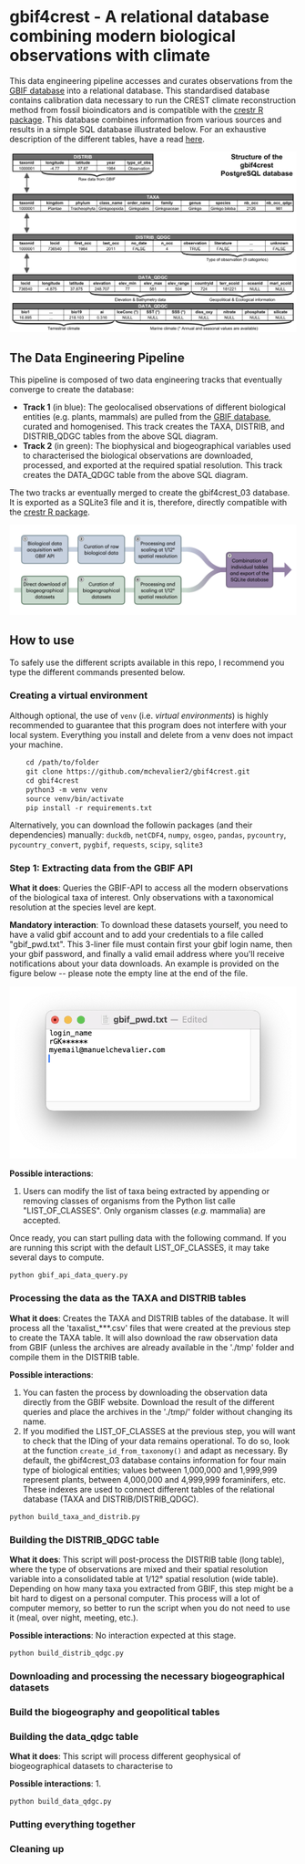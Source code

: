 # gbif4crest - A relational database combining modern biological observations with climate

This data engineering pipeline accesses and curates observations from the [GBIF database](https://www.gbif.org) into a relational database. This standardised database contains calibration data necessary to run the CREST climate reconstruction method from fossil bioindicators and is compatible with the [crestr R package](https://www.manuelchevalier.com/crestr/index.html). This database combines information from various sources and results in a simple SQL database illustrated below. For an exhaustive description of the different tables, have a read [here](https://www.manuelchevalier.com/crestr/articles/calibration-data.html).

![The relationship diagram of the gbif4crest database](jungle/fig-gbiftables_v1.png?raw=true "The relationship diagram of the gbif4crest database")



## The Data Engineering Pipeline

This pipeline is composed of two data engineering tracks that eventually converge to create the database:
- **Track 1** (in blue): The geolocalised observations of different biological entities (e.g. plants, mammals) are pulled from the [GBIF database](https://www.gbif.org), curated and homogenised. This track creates the TAXA, DISTRIB, and DISTRIB_QDGC tables from the above SQL diagram.
- **Track 2** (in green): The biophysical and biogeographical variables used to characterised the biological observations are downloaded, processed, and exported at the required spatial resolution. This track creates the DATA_QDGC table from the above SQL diagram.

The two tracks ar eventually merged to create the gbif4crest_03 database. It is exported as a SQLite3 file and it is, therefore, directly compatible with the [crestr R package](https://www.manuelchevalier.com/crestr/index.html).

![The data analysis pipeline of this project](jungle/pipeline_diagram/pipeline_diagram.001.png?raw=true "The data analysis pipeline of this project")


## How to use

To safely use the different scripts available in this repo, I recommend you type the different commands presented below.


### Creating a virtual environment

Although optional, the use of `venv` (i.e. _virtual environments_) is highly recommended to guarantee that this program does not interfere with your local system. Everything you install and delete from a venv does not impact your machine.


```
    cd /path/to/folder
    git clone https://github.com/mchevalier2/gbif4crest.git
    cd gbif4crest
    python3 -m venv venv
    source venv/bin/activate
    pip install -r requirements.txt
```


Alternatively, you can download the followin packages (and their dependencies) manually:  `duckdb`, `netCDF4`, `numpy`, `osgeo`, `pandas`, `pycountry`, `pycountry_convert`, `pygbif`, `requests`, `scipy`, `sqlite3`


### Step 1: Extracting data from the GBIF API

**What it does**: Queries the GBIF-API to access all the modern observations of the biological taxa of interest. Only observations with a taxonomical resolution at the species level are kept.

**Mandatory interaction**: To download these datasets yourself, you need to have a valid gbif account and to add your credentials to a file called "gbif_pwd.txt". This 3-liner file must contain first your gbif login name, then your gbif password, and finally a valid email address where you'll receive notifications about your data downloads. An example is provided on the figure below -- please note the empty line at the end of the file.

![Illustration of the gbif_pwd.txt file](jungle/gbif_pwd.txt.png?raw=true "Illustration of the gbif_pwd.txt file")


**Possible interactions**:
1. Users can modify the list of taxa being extracted by appending or removing classes of organisms from the Python list calle "LIST_OF_CLASSES". Only organism classes (_e.g._ mammalia) are accepted.

Once ready, you can start pulling data with the following command. If you are running this script with the default LIST_OF_CLASSES, it may take several days to compute.

```
python gbif_api_data_query.py
```



### Processing the data as the TAXA and DISTRIB tables

**What it does**: Creates the TAXA and DISTRIB tables of the database. It will process all the 'taxalist_***.csv' files that were created at the previous step to create the TAXA table. It will also download the raw observation data from GBIF (unless the archives are already available in the './tmp' folder and compile them in the DISTRIB table.

**Possible interactions**:
1. You can fasten the process by downloading the observation data directly from the GBIF website. Download the result of the different queries and place the archives in the './tmp/' folder without changing its name.
2. If you modified the LIST_OF_CLASSES at the previous step, you will want to check that the IDing of your data remains operational. To do so, look at the function `create_id_from_taxonomy()` and adapt as necessary. By default, the gbif4crest_03 database contains information for four main type of biological entities; values between 1,000,000 and 1,999,999 represent plants, between 4,000,000 and 4,999,999 foraminifers, etc. These indexes are used to connect different tables of the relational database (TAXA and DISTRIB/DISTRIB_QDGC).

```
python build_taxa_and_distrib.py
```


### Building the DISTRIB_QDGC table

**What it does**: This script will post-process the DISTRIB table (long table), where the type of observations are mixed and their spatial resolution variable into a consolidated table at 1/12° spatial resolution (wide table). Depending on how many taxa you extracted from GBIF, this step might be a bit hard to digest on a personal computer. This process will a lot of computer memory, so better to run the script when you do not need to use it (meal, over night, meeting, etc.).


**Possible interactions**: No interaction expected at this stage.

```
python build_distrib_qdgc.py
```



### Downloading and processing the necessary biogeographical datasets



### Build the biogeography and geopolitical tables



### Building the data_qdgc table


**What it does**: This script will process different geophysical of biogeographical datasets to characterise to

**Possible interactions**:
1.

```
python build_data_qdgc.py
```


### Putting everything together



### Cleaning up
